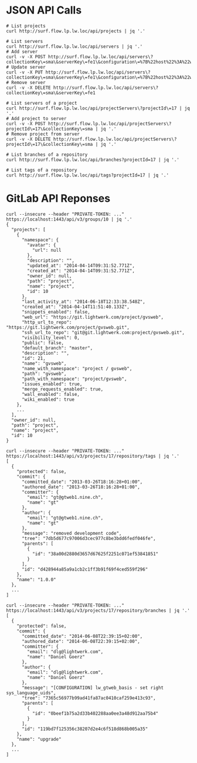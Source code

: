 # JSON API Calls

    # List projects
    curl http://surf.flow.lp.lw.loc/api/projects | jq '.'

    # List servers
    curl http://surf.flow.lp.lw.loc/api/servers | jq '.'
    # Add server
    curl -v -X POST http://surf.flow.lp.lw.loc/api/servers\?collectionKey\=sma\&serverKey\=fe1\&configuration\=%7B%22host%22%3A%22www.sma.de%22%2C%22username%22%3A%22user1%22%2C%22password%22%3A%22abcde%22%7D
    # Update server
    curl -v -X PUT http://surf.flow.lp.lw.loc/api/servers\?collectionKey\=sma\&serverKey\=fe1\&configuration\=%7B%22host%22%3A%22www.sma.de%22%2C%22username%22%3A%22user1%22%2C%22password%22%3A%22abcde%22%7D
    # Remove server
    curl -v -X DELETE http://surf.flow.lp.lw.loc/api/servers\?collectionKey\=sma\&serverKey\=fe1
    
    # List servers of a project
    curl http://surf.flow.lp.lw.loc/api/projectServers\?projectId\=17 | jq '.'
    # Add project to server
    curl -v -X POST http://surf.flow.lp.lw.loc/api/projectServers\?projectId\=17\&collectionKey\=sma | jq '.'
    # Remove project from server
    curl -v -X DELETE http://surf.flow.lp.lw.loc/api/projectServers\?projectId\=17\&collectionKey\=sma | jq '.'

    # List branches of a repository
    curl http://surf.flow.lp.lw.loc/api/branches?projectId=17 | jq '.'

    # List tags of a repository
    curl http://surf.flow.lp.lw.loc/api/tags?projectId=17 | jq '.'

# GitLab API Reponses

    curl --insecure --header "PRIVATE-TOKEN: ..." https://localhost:1443/api/v3/groups/10 | jq '.'
    {
      "projects": [
        {
          "namespace": {
            "avatar": {
              "url": null
            },
            "description": "",
            "updated_at": "2014-04-14T09:31:52.771Z",
            "created_at": "2014-04-14T09:31:52.771Z",
            "owner_id": null,
            "path": "project",
            "name": "project",
            "id": 10
          },
          "last_activity_at": "2014-06-18T12:33:38.548Z",
          "created_at": "2014-04-14T11:51:40.133Z",
          "snippets_enabled": false,
          "web_url": "https://git.lightwerk.com/project/gvsweb",
          "http_url_to_repo": "https://git.lightwerk.com/project/gvsweb.git",
          "ssh_url_to_repo": "git@git.lightwerk.com:project/gvsweb.git",
          "visibility_level": 0,
          "public": false,
          "default_branch": "master",
          "description": "",
          "id": 21,
          "name": "gvsweb",
          "name_with_namespace": "project / gvsweb",
          "path": "gvsweb",
          "path_with_namespace": "project/gvsweb",
          "issues_enabled": true,
          "merge_requests_enabled": true,
          "wall_enabled": false,
          "wiki_enabled": true
        },
        ...
      ],
      "owner_id": null,
      "path": "project",
      "name": "project",
      "id": 10
    }

    curl --insecure --header "PRIVATE-TOKEN: ..." https://localhost:1443/api/v3/projects/17/repository/tags | jq '.'
    [
      {
        "protected": false,
        "commit": {
          "committed_date": "2013-03-26T18:16:28+01:00",
          "authored_date": "2013-03-26T18:16:28+01:00",
          "committer": {
            "email": "gt@gtweb1.nine.ch",
            "name": "gt"
          },
          "author": {
            "email": "gt@gtweb1.nine.ch",
            "name": "gt"
          },
          "message": "removed development code",
          "tree": "7db5d677c97006d3cec977c8be3bdd6fedf046fe",
          "parents": [
            {
              "id": "38a00d2880d3657d67625f2251c071ef53841851"
            }
          ],
          "id": "d428944a85a9a1cb2c1ff3b91f69f4ced559f296"
        },
        "name": "1.0.0"
      },
      ...
    ]
    
    curl --insecure --header "PRIVATE-TOKEN: ..." https://localhost:1443/api/v3/projects/17/repository/branches | jq '.'
    [
      {
        "protected": false,
        "commit": {
          "committed_date": "2014-06-08T22:39:15+02:00",
          "authored_date": "2014-06-08T22:39:15+02:00",
          "committer": {
            "email": "dlg@lightwerk.com",
            "name": "Daniel Goerz"
          },
          "author": {
            "email": "dlg@lightwerk.com",
            "name": "Daniel Goerz"
          },
          "message": "[CONFIGURATION] lw_gtweb_basis - set right sys_language_uids",
          "tree": "7365c56977b99ad41fa87ac0410caf259e413c93",
          "parents": [
            {
              "id": "0beef1b75a2d33b402288aa0ee3a48d912aa75b4"
            }
          ],
          "id": "119bd7f125356c38207d2e4c6f518d868b005a35"
        },
        "name": "upgrade"
      },
      ...
    ]